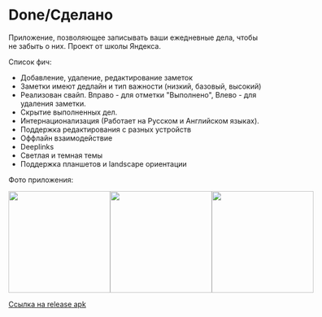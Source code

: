 # Done/Сделано

Приложение, позволяющее записывать ваши ежедневные дела, чтобы не забыть о них.
Проект от школы Яндекса. 

Список фич:
- Добавление, удаление, редактирование заметок
- Заметки имеют дедлайн и тип важности (низкий, базовый, высокий) 
- Реализован свайп. Вправо - для отметки "Выполнено", Влево - для удаления заметки.
- Скрытие выполненных дел.
- Интернационализация (Работает на Русском и Английском языках).
- Поддержка редактирования с разных устройств
- Оффлайн взаимодействие
- Deeplinks
- Светлая и темная темы
- Поддержка планшетов и landscape ориентации

Фото приложения:
<div style="display: flex; flex-direction: row;">
  <img src="https://user-images.githubusercontent.com/62881333/183106883-2f85662e-3cdc-4347-b4e6-173abc8c4a25.png" width="200" />
  <img src="https://user-images.githubusercontent.com/62881333/183142045-492f51b0-8ba6-4e20-b74e-4efad0cb4c36.png" width="200" />
  <img src="https://user-images.githubusercontent.com/62881333/183106931-95ac6b09-3876-419f-94bb-34356df1dbaa.png" width="200" />
</div>

[Ссылка на release apk](https://github.com/Orillio/todo_list/files/9428020/app-todo_release-release.apk.zip)
